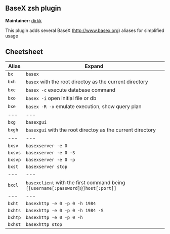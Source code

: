## BaseX zsh plugin
**Maintainer:** [dirkk](https://github.com/dirkk)

This plugin adds several BaseX (http://www.basex.org) aliases for simplified usage

## Cheetsheet

Alias | Expand
--- | ---
`bx` | `basex`
`bxh` | `basex` with the root directoy as the current directory
`bxc` | `basex -c` execute database command
`bxo` | `basex -i` open initial file or db
`bxe` | `basex -R -x` emulate execution, show query plan
--- | ---
`bxg` | `basexgui`
`bxgh` | `basexgui` with the root directoy as the current directory
--- | ---
`bxsv` | `basexserver -e 0`
`bxsvs` | `basexserver -e 0 -S`
`bxsvp` | `basexserver -e 0 -p`
`bxst` | `basexserver stop`
--- | ---
`bxcl` | `basexclient` with the first command being `[[username[:password]@]host[:port]]`
--- | ---
`bxht` | `basexhttp -e 0 -p 0 -h 1984`
`bxhts` | `basexhttp -e 0 -p 0 -h 1984 -S`
`bxhtp` | `basexhttp -e 0 -p 0 -h`
`bxhst` | `basexhttp stop`

